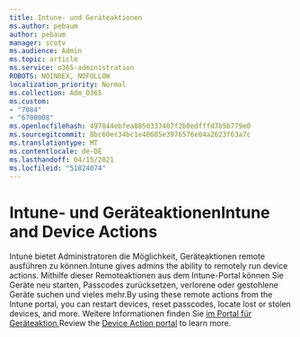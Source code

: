```yaml
---
title: Intune- und Geräteaktionen
ms.author: pebaum
author: pebaum
manager: scotv
ms.audience: Admin
ms.topic: article
ms.service: o365-administration
ROBOTS: NOINDEX, NOFOLLOW
localization_priority: Normal
ms.collection: Adm_O365
ms.custom:
- "7084"
- "6700008"
ms.openlocfilehash: 497844ebfea8850337407f2b0edfffd7b5b779e0
ms.sourcegitcommit: 8bc60ec34bc1e40685e3976576e04a2623f63a7c
ms.translationtype: MT
ms.contentlocale: de-DE
ms.lasthandoff: 04/15/2021
ms.locfileid: "51824074"
---
```

# <a name="intune-and-device-actions"></a><span data-ttu-id="f16d1-102">Intune- und Geräteaktionen</span><span class="sxs-lookup"><span data-stu-id="f16d1-102">Intune and Device Actions</span></span>

<span data-ttu-id="f16d1-103">Intune bietet Administratoren die Möglichkeit, Geräteaktionen remote ausführen zu können.</span><span class="sxs-lookup"><span data-stu-id="f16d1-103">Intune gives admins the ability to remotely run device actions.</span></span> <span data-ttu-id="f16d1-104">Mithilfe dieser Remoteaktionen aus dem Intune-Portal können Sie Geräte neu starten, Passcodes zurücksetzen, verlorene oder gestohlene Geräte suchen und vieles mehr.</span><span class="sxs-lookup"><span data-stu-id="f16d1-104">By using these remote actions from the Intune portal, you can restart devices, reset passcodes, locate lost or stolen devices, and more.</span></span> <span data-ttu-id="f16d1-105">Weitere Informationen finden Sie [im Portal für Geräteaktion.](https://docs.microsoft.com/mem/intune/remote-actions/)</span><span class="sxs-lookup"><span data-stu-id="f16d1-105">Review the [Device Action portal](https://docs.microsoft.com/mem/intune/remote-actions/) to learn more.</span></span>
